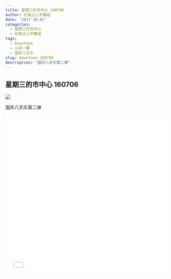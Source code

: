 ```yaml
---
title: 星期三的市中心 160706
author: 伦敦之心字幕组
date: '2017-10-02'
categories:
  - 星期三的市中心
  - 伦敦之心字幕组
tags:
  - Downtown
  - 小泽一敬
  - 国庆八天乐
slug: downtown-160706
description: "国庆八天乐第二弹"
---
```


## 星期三的市中心 160706

![](https://wx1.sinaimg.cn/mw1024/a5ffaf9bgy1fk3ye17bwaj20dc08cjrv.jpg)

国庆八天乐第二弹


<iframe src="//www.bilibili.com/html/html5player.html?cid=24415801&aid=14988412" width="100%" height="500" frameborder="0" allowfullscreen="allowfullscreen"></iframe>
